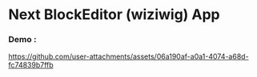 # Next BlockEditor (wiziwig) App

### Demo :
https://github.com/user-attachments/assets/06a190af-a0a1-4074-a68d-fc74839b7ffb


